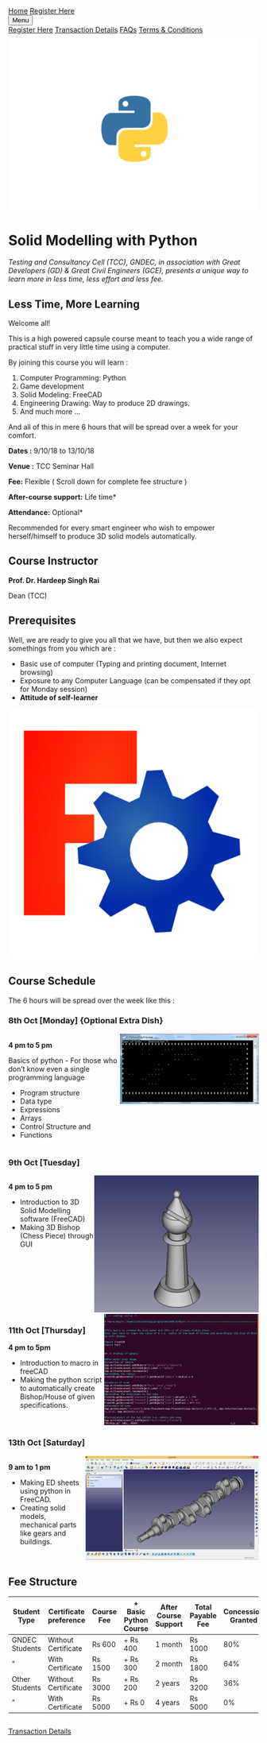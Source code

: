 <link rel = "stylesheet" href = "style/intro.css">

<link rel = "stylesheet" href = "https://www.w3schools.com/w3css/4/w3.css">

<div markdown="1" class="page">

<div class="w3-bar w3-light-grey">
<a href="https://greatdevelopers.github.io/ScriptCAD" class="w3-bar-item w3-button">Home</a>
<a href="https://goo.gl/forms/YeDk8IqOeDLKQOtB2" class="w3-bar-item w3-button">Register Here</a>
<div class="w3-dropdown-hover">
<button class="w3-button">Menu</button>
<div class="w3-dropdown-content w3-bar-block w3-card-4">
<a href="https://goo.gl/forms/YeDk8IqOeDLKQOtB2" class="w3-bar-item w3-button">Register Here</a>
<a href="https://greatdevelopers.github.io/ScriptCAD/Payment.html" class="w3-bar-item w3-button">Transaction Details</a>
<a href="https://greatdevelopers.github.io/ScriptCAD/FAQ.html" class="w3-bar-item w3-button">FAQs</a>
<a href="https://greatdevelopers.github.io/ScriptCAD/Terms.html" class="w3-bar-item w3-button">Terms & Conditions</a>
</div>
</div>
</div>

<div markdown="1" class="First">

<img src="images/py_back.png" class="py_back">

# Solid Modelling with Python


*Testing and Consultancy Cell (TCC), GNDEC, in association with Great Developers (GD) & Great Civil Engineers (GCE), presents a unique way to learn more in less time, less effort and less fee.*


## Less Time, More Learning

Welcome all!

This is a high powered capsule course meant to teach you a wide range of practical stuff in very little time using a computer.

By joining this course you will learn :

1. Computer Programming: Python
1. Game development
1. Solid Modeling: FreeCAD
1. Engineering Drawing: Way to produce 2D drawings.
1. And much more ...

And all of this in mere 6 hours that will be spread over a week for your comfort.

**Dates :** 9/10/18 to 13/10/18

**Venue :** TCC Seminar Hall

**Fee:** Flexible ( Scroll down for complete fee structure )

**After-course support:** Life time*

**Attendance:** Optional*

Recommended for every smart engineer who wish to empower herself/himself to produce 3D solid models automatically.

## Course Instructor

**Prof. Dr. Hardeep Singh Rai**

Dean (TCC)


## Prerequisites

Well, we are ready to give you all that we have, but then we also expect somethings from you which are :
 
* Basic use of computer (Typing and printing document, Internet browsing)
* Exposure to any Computer Language (can be compensated if they opt for Monday session)
* **Attitude of self-learner**

</div>

<div markdown="1" class="Second">

<img src="images/freecad.png" class="freecad">

## Course Schedule

The 6 hours will be spread over the week like this :

### 8th Oct [Monday] {Optional Extra Dish}

<div markdown="1" style="display: flex">

<div markdown="1">

**4 pm to 5 pm**

Basics of python - For those who don’t know even a single programming language           

- Program structure
- Data type
- Expressions
- Arrays
- Control Structure and
- Functions

</div>

<div>
<img src="images/GameOfLife.jpg" alt="GameOfLife" class="GameOfLife">
</div>

</div>

### 9th Oct [Tuesday]

<div markdown="1" style="display: flex">

<div markdown="1">

**4 pm to 5 pm**

- Introduction to 3D Solid Modelling software (FreeCAD)
- Making 3D Bishop (Chess Piece) through GUI

</div>

<div>
<img src="images/bishop.jpg" alt="Bishop Image" class="bishop">
</div>

</div>

<div markdown="1" style="display: flex">

<div markdown="1">

### 11th Oct [Thursday]

**4 pm to 5pm**

- Introduction to macro in freeCAD
- Making the python script to automatically create Bishop/House of given specifications.

</div>

<div>
<img src="images/macro.png" alt="Macro in FreeCAD" class="macro">
</div>

</div>

### 13th Oct [Saturday] 

<div markdown="1" style="display: flex">

<div markdown="1">

**9 am to 1 pm**

- Making ED sheets using python in FreeCAD.
- Creating solid models, mechanical parts like gears and buildings.

</div>

<div>
<img src="images/crankshaft.jpg" alt="crank" class="topGear">
</div>

</div>

</div>

<div markdown="1" style="overflow: scroll">

## Fee Structure

 Student Type | Certificate preference | Course Fee | + Basic Python Course | After Course Support | Total Payable Fee | Concession Granted
--- | --- | --- | --- | --- | --- | --- |
GNDEC Students | Without Certificate | Rs 600 | + Rs 400 | 1 month | Rs 1000 | 80% | 
"               | With Certificate |  Rs 1500 | + Rs 300 | 2 month | Rs 1800 | 64% |
Other Students | Without Certificate|  Rs 3000 | + Rs 200 | 2 years | Rs 3200 | 36% |
"               | With Certificate |  Rs 5000 | + Rs 0 | 4 years | Rs 5000 | 0% |  


</div>

[Transaction Details](/Payment.md)

</div>
